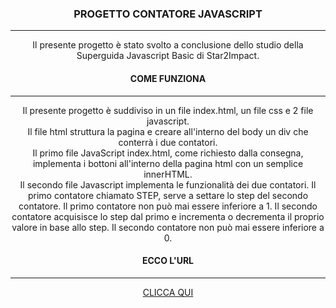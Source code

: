 <div id="top"></div>

<h3 align="center">PROGETTO CONTATORE JAVASCRIPT</h3>
<hr>
  <p align="center">
     Il presente progetto è stato svolto a conclusione dello studio della Superguida Javascript Basic di Star2Impact.
    <br />
</div>


<div id="top"></div>

<h4 align="center">COME FUNZIONA</h4>
<hr>
  <p align="center">
     Il presente progetto è suddiviso in un file index.html, un file css e 2 file javascript.
  <br>Il file html struttura la pagina e creare all'interno del body un div che conterrà i due contatori.
  <br>Il primo file JavaScript index.html, come richiesto dalla consegna, implementa i bottoni all'interno della pagina html con un semplice innerHTML.
  <br>Il secondo file Javascript implementa le funzionalità dei due contatori. Il primo contatore chiamato STEP, serve a settare lo step del secondo contatore. Il primo contatore non può mai essere inferiore a 1. Il secondo contatore acquisisce lo step dal primo e incrementa o decrementa il proprio valore in base allo step. Il secondo contatore non può mai essere inferiore a 0.
    <br />
  
</div>

<h4 align="center">ECCO L'URL</h4>
<hr>
  <p align="center">
     <a href="https://plomatteo.github.io/JavascriptButton/" target="_blanck"> CLICCA QUI </a>
    <br />
  
</div>
